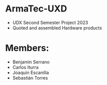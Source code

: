 # ArmaTec-UXD
- UDX Second Semester Project 2023
- Quoted and assembled Hardware products

# Members:
+ Benjamin Serrano
+ Carlos Iturra
+ Joaquin Escanilla
+ Sebastián Torres
